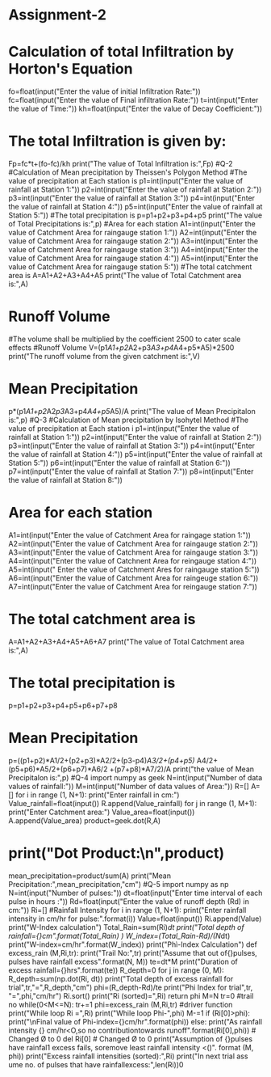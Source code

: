 # Assignment-2
# Calculation of total Infiltration by Horton's Equation
fo=float(input("Enter the value of initial Infiltration Rate:"))
fc=float(input("Enter the value of Final infiltration Rate:"))
t=int(input("Enter the value of Time:"))
kh=float(input("Enter the value of Decay Coefficient:"))
# The total Infiltration is given by:
Fp=fc*t+(fo-fc)/kh
print("The value of Total Infiltration is:",Fp)
#Q-2
#Calculation of Mean precipitation by Theissen's Polygon Method
#The value of precipitation at Each station is
p1=int(input("Enter the value of rainfall at Station 1:"))
p2=int(input("Enter the value of rainfall at Station 2:"))
p3=int(input("Enter the value of rainfall at Station 3:"))
p4=int(input("Enter the value of rainfall at Station 4:"))
p5=int(input("Enter the value of rainfall at Station 5:"))
#The total precipitation is
p=p1+p2+p3+p4+p5
print("The value of Total Precipitations is:",p)
#Area for each station
A1=int(input("Enter the value of Catchment Area for raingauge station 1:"))
A2=int(input("Enter the value of Catchment Area for raingauge station 2:"))
A3=int(input("Enter the value of Catchment Area for raingauge station 3:"))
A4=int(input("Enter the value of Catchment Area for raingauge station 4:"))
A5=int(input("Enter the value of Catchment Area for raingauge station 5:"))
#The total catchment area is
A=A1+A2+A3+A4+A5
print("The value of Total Catchment area is:",A)
# Runoff Volume
#The volume shall be multiplied by the coefficient 2500 to cater scale effects
#Runoff Volume
V=(p1*A1+p2*A2+p3*A3+p4*A4+p5*A5)*2500
print("The runoff volume from the given catchment is:",V)
# Mean Precipitation
p*(p1*A1+p2*A2*p3*A3+p4*A4+p5*A5)/A
print("The value of Mean Precipitalon is:",p)
#Q-3
#Calculation of Mean precipitation by Isohytel Method
#The value of precipitation at Each station i
p1=int(input("Enter the value of rainfall at Station 1:"))
p2=int(input("Enter the value of rainfall at Station 2:"))
p3=int(input("Enter the value of rainfall at Station 3:"))
p4=int(input("Enter the value of rainfall at Station 4:"))
p5=int(input("Enter the value of rainfall at Station 5:"))
p6=int(input("Enter the value of rainfall at Station 6:"))
p7=int(input("Enter the value of rainfall at Station 7:"))
p8=int(input("Enter the value of rainfall at Station 8:"))
# Area for each station
A1=int(input("Enter the value of Catchment Area for raingage station 1:"))
A2=int(input("Enter the value of Catchment Area for raingauge station 2:"))
A3=int(input("Enter the value of Catchment Area for raingauge station 3:"))
A4=int(input("Enter the value of Catchnent Area for reingauge station 4:"))
A5=int(input(" Enter the value of Catchment Ares for raingauge station 5:"))
A6=int(input("Enter the value of Catchment Area for raingeuge station 6:"))
A7=int(input("Enter the value of Catchment Area for reingauge station 7:"))
# The total catchment area is
A=A1+A2+A3+A4+A5+A6+A7
print("The value of Total Catchment area is:",A)
# The total precipitation is
p=p1+p2+p3+p4+p5+p6+p7+p8
# Mean Precipitation
p=((p1+p2)*A1/2+(p2+p3)*A2/2+(p3-p4)*A3/2+(p4+p5)* A4/2+(p5+p6)*A5/2+(p6+p7)*A6/2
+(p7+p8)*A7/2)/A
print("the value of Mean Precipitalon is:",p)
#Q-4
import numpy as geek
N=int(input("Number of data values of rainfall:"))
M=int(input("Number of data values of Area:"))
R=[]
A=[]
for i in range (1, N+1):
  print("Enter rainfall in cm:")
  Value_rainfall=float(input())
  R.append(Value_rainfall)
for j in range (1, M+1):
  print("Enter Catchment area:")
  Value_area=float(input())
  A.append(Value_area)
product=geek.dot(R,A)
# print("Dot Product:\n",product)
mean_precipitation=product/sum(A)
print("Mean Precipitation:",mean_precipitation,"cm")
#Q-5
import numpy as np
N=int(input("Number of pulses:"))
dt=float(input("Enter time interval of each pulse in hours :"))
Rd=float(input("Enter the value of runoff depth (Rd) in cm:"))
Ri=[]
#Rainfall Intensity
for i in range (1, N+1):
  print("Enter rainfall intensity in cm/hr for pulse:".format(i))
  Value=float(input())
  Ri.append(Value)
print("W-Index calculation")
Total_Rain=sum(Ri)*dt
print("Total depth of rainfall={}cm".format(Total_Rain) )
W_index=(Total_Rain-Rd)/(N*dt)
print("W-index=cm/hr".format(W_index))
print("Phì-Index Calculation")
def excess_rain (M,Ri,tr):
  print("Trail No:",tr)
  print("Assume that out of{}pulses, pulses have rainfall excess".format(N, M))
  te=dt*M
  print("Duration of excess rainfall={}hrs".format(te))
  R_depth=0
  for j in range (0, M):
    R_depth=sum(np.dot(Ri, dt))
    print("Total depth of excess rainfall for trial",tr,"=",R_depth,"cm")
    phi=(R_depth-Rd)/te
    print("Phi Index for trial",tr, "=",phi,"cm/hr")
    Ri.sort()
    print("Ri (sorted)=",Ri)
    return phi
M=N
tr=0
 #trail no
while(0<M<=N):
  tr+=1
  phi=excess_rain (M,Ri,tr) #driver function
  print("While loop Ri =",Ri)
  print("While loop Phi-",phi)
  M-=1
if (Ri[0]>phi):
  print("\nFinal value of Phi-index={}cm/hr".format(phi))
else:
  print("As rainfall intensity {} cm/hr<O,so no contributiontowards runoff".format(Ri[0],phi)) # Changed Ø to 0
  del Ri[0] # Changed Ø to 0
  print("Assumption of {}pulses have rainfal1 excess fails, soremove least rainfall intensity <()". format (M, phi))
  print("Excess rainfall intensities (sorted):",Ri)
  print("In next trial ass ume no. of pulses that have rainfallexcess:",len(Ri))0
